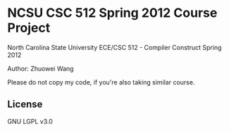 # NCSU CSC 512 Spring 2012 Course Project

North Carolina State University
ECE/CSC 512 - Compiler Construct
Spring 2012

Author: Zhuowei Wang

Please do not copy my code, if you're also taking similar course.

## License
GNU LGPL v3.0
